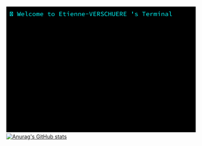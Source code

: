 
![Terminal](terminal.gif)
[![Anurag's GitHub stats](https://github-readme-stats.vercel.app/api?username=Etienne-VERSCHUERE)](https://github.com/anuraghazra/github-readme-statsicons=true&theme=radical)
